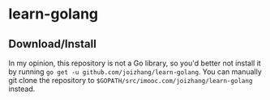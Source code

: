 # learn-golang

## Download/Install

In my opinion, this repository is not a Go library, so you'd better not install it by running `go get -u github.com/joizhang/learn-golang`.
You can manually git clone the repository to `$GOPATH/src/imooc.com/joizhang/learn-golang` instead.